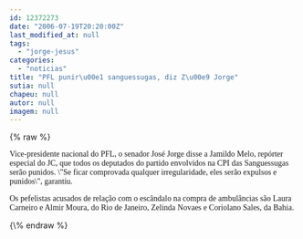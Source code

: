 ```yaml
---
id: 12372273
date: "2006-07-19T20:20:00Z"
last_modified_at: null
tags:
  - "jorge-jesus"
categories:
  - "noticias"
title: "PFL punir\u00e1 sanguessugas, diz Z\u00e9 Jorge"
sutia: null
chapeu: null
autor: null
imagem: null
---
```

{\% raw %}
<p><P><FONT face=Verdana>Vice-presidente nacional do PFL, o senador José Jorge disse a Jamildo Melo, repórter especial do JC, que todos os deputados do partido envolvidos na CPI das Sanguessugas serão punidos. \"Se ficar comprovada qualquer irregularidade, eles serão expulsos e punidos\", garantiu.</FONT></P></p>
<p><P><FONT face=Verdana>Os pefelistas acusados de relação com o escândalo na compra de ambulâncias são Laura Carneiro e Almir Moura, do Rio de Janeiro, Zelinda Novaes e Coriolano Sales, da Bahia.</FONT></P> </p>
{\% endraw %}